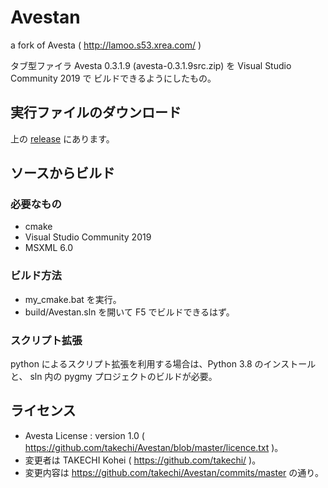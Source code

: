 # Avestan
a fork of Avesta ( http://lamoo.s53.xrea.com/ )

タブ型ファイラ Avesta 0.3.1.9 (avesta-0.3.1.9src.zip) を Visual Studio Community 2019 で
ビルドできるようにしたもの。

## 実行ファイルのダウンロード
上の [release](https://github.com/takechi/Avestan/releases) にあります。


## ソースからビルド
### 必要なもの
* cmake
* Visual Studio Community 2019
* MSXML 6.0

### ビルド方法
* my_cmake.bat を実行。
* build/Avestan.sln を開いて F5 でビルドできるはず。

### スクリプト拡張
python によるスクリプト拡張を利用する場合は、Python 3.8 のインストールと、
sln 内の pygmy プロジェクトのビルドが必要。

## ライセンス
* Avesta License : version 1.0 ( https://github.com/takechi/Avestan/blob/master/licence.txt )。
* 変更者は TAKECHI Kohei ( https://github.com/takechi/ )。
* 変更内容は https://github.com/takechi/Avestan/commits/master の通り。
